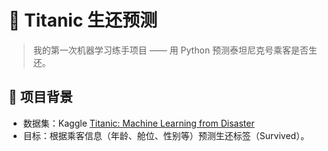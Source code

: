 # 🚢 Titanic 生还预测  
> 我的第一次机器学习练手项目 —— 用 Python 预测泰坦尼克号乘客是否生还。

## 📌 项目背景
- 数据集：Kaggle [Titanic: Machine Learning from Disaster](https://www.kaggle.com/c/titanic)  
- 目标：根据乘客信息（年龄、舱位、性别等）预测生还标签（Survived）。  

